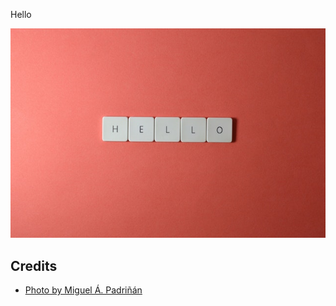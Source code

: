Hello

![](img/pexels-miguel-a-padrinan-2882558.jpg)

## Credits

* [Photo by Miguel Á. Padriñán](https://www.pexels.com/photo/close-up-shot-of-keyboard-buttons-2882558/)
